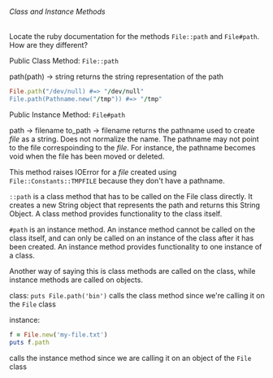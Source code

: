 ###### Class and Instance Methods

Locate the ruby documentation for the methods `File::path` and `File#path`. 
How are they different?

Public Class Method:
`File::path`

path(path) -> string
returns the string representation of the path

```ruby
File.path("/dev/null) #=> "/dev/null"
File.path(Pathname.new("/tmp")) #=> "/tmp"
```

Public Instance Method:
`File#path`

path -> filename
to_path -> filename
returns the pathname used to create *file* as a string. Does not normalize the name.
The pathname may not point to the file correspoinding to the *file*. For instance,
the pathname becomes void when the file has been moved or deleted.

This method raises IOError for a *file* created using `File::Constants::TMPFILE` because they don't have a pathname.

`::path` is a class method that has to be called on the File class directly. It creates a new String object that represents the path and returns this String Object.
A class method provides functionality to the class itself.

`#path` is an instance method. An instance method cannot be called on the class itself, and can only be called on an instance of the class after it has been created.  An instance method provides functionality to one instance of a class.

Another way of saying this is class methods are called on the class, while instance methods are called on objects.

class: `puts File.path('bin')`
calls the class method since we're calling it on the `File` class

instance:
```ruby
f = File.new('my-file.txt')
puts f.path
```
calls the instance method since we are calling it on an object of the `File` class
